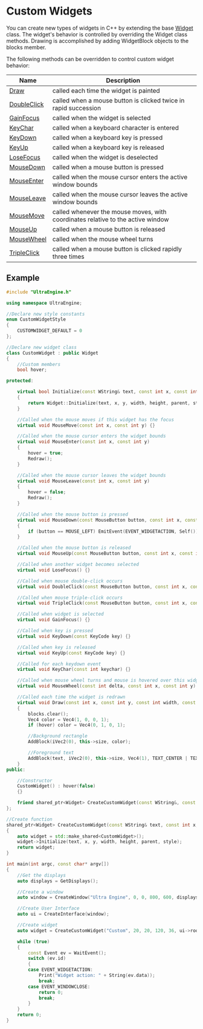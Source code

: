 # Custom Widgets

You can create new types of widgets in C++ by extending the base [Widget](Widget.md) class. The widget's behavior is controlled by overriding the Widget class methods. Drawing is accomplished by adding WidgetBlock objects to the blocks member.

The following methods can be overridden to control custom widget behavior:

| Name | Description |
|---|---|
| [Draw](Widget_Draw.md) | called each time the widget is painted |
| [DoubleClick](Widget_DoubleClick.md) | called when a mouse button is clicked twice in rapid succession |
| [GainFocus](Widget_GainFocus.md) | called when the widget is selected |
| [KeyChar](Widget_KeyChar.md) | called when a keyboard character is entered |
| [KeyDown](Widget_KeyDown.md) | called when a keyboard key is pressed |
| [KeyUp](Widget_KeyUp.md) | called when a keyboard key is released |
| [LoseFocus](Widget_LoseFocus.md) | called when the widget is deselected |
| [MouseDown](Widget_MouseDown.md) | called when a mouse button is pressed |
| [MouseEnter](Widget_MouseEnter.md) | called when the mouse cursor enters the active window bounds |
| [MouseLeave](Widget_MouseLeave.md) | called when the mouse cursor leaves the active window bounds |
| [MouseMove](Widget_MouseMove.md) | called whenever the mouse moves, with coordinates relative to the active window |
| [MouseUp](Widget_MouseUp.md) | called when a mouse button is released |
| [MouseWheel](Widget_MouseWheel.md) | called when the mouse wheel turns |
| [TripleClick](Widget_TripleClick.md) | called when a mouse button is clicked rapidly three times |

## Example

```c++
#include "UltraEngine.h"

using namespace UltraEngine;

//Declare new style constants
enum CustomWidgetStyle
{
    CUSTOMWIDGET_DEFAULT = 0
};

//Declare new widget class
class CustomWidget : public Widget
{
    //Custom members
    bool hover;

protected:

    virtual bool Initialize(const WString& text, const int x, const int y, const int width, const int height, shared_ptr<Widget> parent, const int style)
    {
        return Widget::Initialize(text, x, y, width, height, parent, style);
    }

    //Called when the mouse moves if this widget has the focus
    virtual void MouseMove(const int x, const int y) {}

    //Called when the mouse cursor enters the widget bounds
    virtual void MouseEnter(const int x, const int y)
    {
        hover = true;
        Redraw();
    }

    //Called when the mouse cursor leaves the widget bounds
    virtual void MouseLeave(const int x, const int y)
    {
        hover = false;
        Redraw();
    }

    //Called when the mouse button is pressed
    virtual void MouseDown(const MouseButton button, const int x, const int y)
    {
        if (button == MOUSE_LEFT) EmitEvent(EVENT_WIDGETACTION, Self());
    }

    //Called when the mouse button is released
    virtual void MouseUp(const MouseButton button, const int x, const int y) {}

    //Called when another widget becomes selected
    virtual void LoseFocus() {}

    //Called when mouse double-click occurs
    virtual void DoubleClick(const MouseButton button, const int x, const int y) {}

    //Called when mouse triple-click occurs
    virtual void TripleClick(const MouseButton button, const int x, const int y) {}

    //Called when widget is selected
    virtual void GainFocus() {}

    //Called when key is pressed
    virtual void KeyDown(const KeyCode key) {}

    //Called when key is released
    virtual void KeyUp(const KeyCode key) {}

    //Called for each keydown event
    virtual void KeyChar(const int keychar) {}

    //Called when mouse wheel turns and mouse is hovered over this widget
    virtual void MouseWheel(const int delta, const int x, const int y) {}

    //Called each time the widget is redrawn
    virtual void Draw(const int x, const int y, const int width, const int height)
    {
        blocks.clear();
        Vec4 color = Vec4(1, 0, 0, 1);
        if (hover) color = Vec4(0, 1, 0, 1);

        //Background rectangle
        AddBlock(iVec2(0), this->size, color);

        //Foreground text
        AddBlock(text, iVec2(0), this->size, Vec4(1), TEXT_CENTER | TEXT_MIDDLE);
    }
public:

    //Constructor
    CustomWidget() : hover(false)
    {}

    friend shared_ptr<Widget> CreateCustomWidget(const WString&, const int, const int, const int, const int, shared_ptr<Widget>, const CustomWidgetStyle);
};

//Create function
shared_ptr<Widget> CreateCustomWidget(const WString& text, const int x, const int y, const int width, const int height, shared_ptr<Widget> parent, const CustomWidgetStyle style)
{
    auto widget = std::make_shared<CustomWidget>();
    widget->Initialize(text, x, y, width, height, parent, style);
    return widget;
}

int main(int argc, const char* argv[])
{
    //Get the displays
    auto displays = GetDisplays();

    //Create a window
    auto window = CreateWindow("Ultra Engine", 0, 0, 800, 600, displays[0]);

    //Create User Interface
    auto ui = CreateInterface(window);

    //Create widget
    auto widget = CreateCustomWidget("Custom", 20, 20, 120, 36, ui->root, CUSTOMWIDGET_DEFAULT);

    while (true)
    {
        const Event ev = WaitEvent();
        switch (ev.id)
        {
        case EVENT_WIDGETACTION:
            Print("Widget action: " + String(ev.data));
            break;
        case EVENT_WINDOWCLOSE:
            return 0;
            break;
        }
    }
    return 0;
}
```
